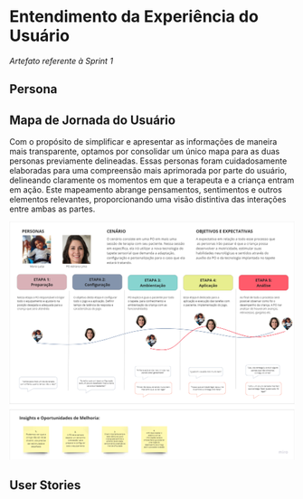 # Entendimento da Experiência do Usuário

*Artefato referente à Sprint 1*

## Persona


## Mapa de Jornada do Usuário

Com o propósito de simplificar e apresentar as informações de maneira mais transparente, optamos por consolidar um único mapa para as duas personas previamente delineadas. Essas personas foram cuidadosamente elaboradas para uma compreensão mais aprimorada por parte do usuário, delineando claramente os momentos em que a terapeuta e a criança entram em ação. Este mapeamento abrange pensamentos, sentimentos e outros elementos relevantes, proporcionando uma visão distintiva das interações entre ambas as partes.

![Figura 1. Mapa de Jornada do Usuário](img/mapaJornadaUsuario.png)


## User Stories 